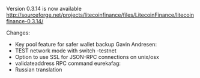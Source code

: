 Version 0.3.14 is now available
http://sourceforge.net/projects/litecoinfinance/files/LitecoinFinance/litecoinfinance-0.3.14/

Changes:
* Key pool feature for safer wallet backup
Gavin Andresen:
* TEST network mode with switch -testnet
* Option to use SSL for JSON-RPC connections on unix/osx
* validateaddress RPC command
eurekafag:
* Russian translation
